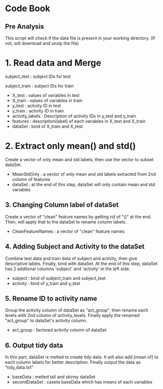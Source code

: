 # Code Book

## Pre Analysis
This script will check if the data file is present in your working directory. (If not, will download and unzip the file)

# 1. Read data and Merge
subject_test : subject IDs for test

subject_train : subject IDs for train

* X_test : values of variables in test
* X_train : values of variables in train
* y_test : activity ID in test
* y_train : activity ID in train
* activity_labels : Description of activity IDs in y_test and y_train
* features : description(label) of each variables in X_test and X_train
* dataSet : bind of X_train and X_test

# 2. Extract only mean() and std()
Create a vector of only mean and std labels, then use the vector to subset dataSet.

* MeanStdOnly : a vector of only mean and std labels extracted from 2nd column of features
* dataSet : at the end of this step, dataSet will only contain mean and std variables

## 3. Changing Column label of dataSet
Create a vector of "clean" feature names by getting rid of "()" at the end. Then, will apply that to the dataSet to rename column labels.

* CleanFeatureNames : a vector of "clean" feature names

## 4. Adding Subject and Activity to the dataSet
Combine test data and train data of subject and activity, then give descriptive lables. Finally, bind with dataSet. At the end of this step, dataSet has 2 additonal columns 'subject' and 'activity' in the left side.

* subject : bind of subject_train and subject_test
* activity : bind of y_train and y_test

## 5. Rename ID to activity name
Group the activity column of dataSet as "act_group", then rename each levels with 2nd column of activity_levels. Finally apply the renamed "act_group" to dataSet's activity column.

* act_group : factored activity column of dataSet

## 6. Output tidy data
In this part, dataSet is melted to create tidy data. It will also add [mean of] to each column labels for better description. Finally output the data as "tidy_data.txt"

* baseData : melted tall and skinny dataSet
* secondDataSet : casete baseData which has means of each variables
